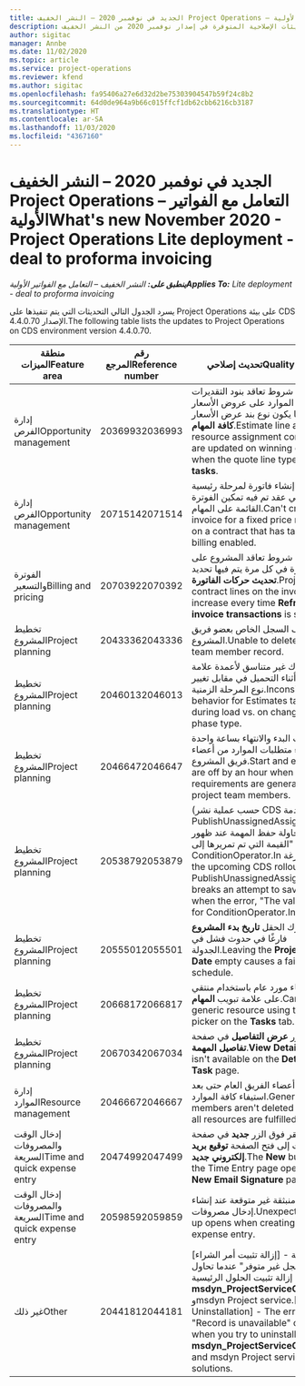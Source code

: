 ```yaml
---
title: الجديد في نوفمبر 2020 – النشر الخفيف Project Operations – التعامل مع الفواتير الأولية
description: يوفر هذا الموضوع معلومات حول التحديثات الإصلاحية المتوفرة في إصدار نوفمبر 2020 من النشر الخفيف Project Operations – التعامل مع الفواتير الأولية‬.
author: sigitac
manager: Annbe
ms.date: 11/02/2020
ms.topic: article
ms.service: project-operations
ms.reviewer: kfend
ms.author: sigitac
ms.openlocfilehash: fa95406a27e6d32d2be75303904547b59f24c8b2
ms.sourcegitcommit: 64d0de964a9b66c015ffcf1db62cbb6216cb3187
ms.translationtype: HT
ms.contentlocale: ar-SA
ms.lasthandoff: 11/03/2020
ms.locfileid: "4367160"
---
```

# <a name="whats-new-november-2020---project-operations-lite-deployment---deal-to-proforma-invoicing"></a><span data-ttu-id="283ce-103">الجديد في نوفمبر 2020 – النشر الخفيف Project Operations – التعامل مع الفواتير الأولية</span><span class="sxs-lookup"><span data-stu-id="283ce-103">What's new November 2020 - Project Operations Lite deployment - deal to proforma invoicing</span></span>

<span data-ttu-id="283ce-104">_**ينطبق على:** النشر الخفيف – التعامل مع الفواتير الأولية_</span><span class="sxs-lookup"><span data-stu-id="283ce-104">_**Applies To:** Lite deployment - deal to proforma invoicing_</span></span>

<span data-ttu-id="283ce-105">يسرد الجدول التالي التحديثات التي يتم تنفيذها على Project Operations على بيئة CDS الإصدار 4.4.0.70.</span><span class="sxs-lookup"><span data-stu-id="283ce-105">The following table lists the updates to Project Operations on CDS environment version 4.4.0.70.</span></span>

| <span data-ttu-id="283ce-106">منطقة الميزات</span><span class="sxs-lookup"><span data-stu-id="283ce-106">Feature area</span></span>                 | <span data-ttu-id="283ce-107">رقم المرجع</span><span class="sxs-lookup"><span data-stu-id="283ce-107">Reference number</span></span> | <span data-ttu-id="283ce-108">تحديث إصلاحي</span><span class="sxs-lookup"><span data-stu-id="283ce-108">Quality update</span></span>                                                                                                                                                                    |
|------------------------------|------------------|-----------------------------------------------------------------------------------------------------------------------------------------------------------------------------------|
| <span data-ttu-id="283ce-109">  إدارة الفرص</span><span class="sxs-lookup"><span data-stu-id="283ce-109">Opportunity management</span></span>       | <span data-ttu-id="283ce-110">2036993</span><span class="sxs-lookup"><span data-stu-id="283ce-110">2036993</span></span>          | <span data-ttu-id="283ce-111">يتم تحديث شروط تعاقد بنود التقديرات وتعيينات الموارد على عروض الأسعار الفائزة عندما يكون نوع بند عرض الأسعار **كافة المهام**.</span><span class="sxs-lookup"><span data-stu-id="283ce-111">Estimate line and resource   assignment contract lines are updated on winning quotes when the quote line   type is **All tasks**.</span></span>                                                 |
| <span data-ttu-id="283ce-112">  إدارة الفرص</span><span class="sxs-lookup"><span data-stu-id="283ce-112">Opportunity management</span></span>       | <span data-ttu-id="283ce-113">2071514</span><span class="sxs-lookup"><span data-stu-id="283ce-113">2071514</span></span>          | <span data-ttu-id="283ce-114">لا يمكن إنشاء فاتورة لمرحلة رئيسية بسعر ثابت في عقد تم فيه تمكين الفوترة القائمة على المهام.</span><span class="sxs-lookup"><span data-stu-id="283ce-114">Can't create an invoice for a   fixed price milestone on a contract that has task-based billing enabled.</span></span>                                                                          |
| <span data-ttu-id="283ce-115">الفوترة والتسعير</span><span class="sxs-lookup"><span data-stu-id="283ce-115">Billing and pricing</span></span>          | <span data-ttu-id="283ce-116">2070392</span><span class="sxs-lookup"><span data-stu-id="283ce-116">2070392</span></span>          | <span data-ttu-id="283ce-117">تزداد شروط تعاقد المشروع على الفاتورة في كل مرة يتم فيها تحديد **تحديث حركات الفاتورة**.</span><span class="sxs-lookup"><span data-stu-id="283ce-117">Project contract lines on the   invoice increase every time **Refresh invoice transactions** is   selected.</span></span>                                                                       |
| <span data-ttu-id="283ce-118">تخطيط المشروع</span><span class="sxs-lookup"><span data-stu-id="283ce-118">Project planning</span></span>             | <span data-ttu-id="283ce-119">2043336</span><span class="sxs-lookup"><span data-stu-id="283ce-119">2043336</span></span>          | <span data-ttu-id="283ce-120">يتعذر حذف السجل الخاص بعضو فريق المشروع.</span><span class="sxs-lookup"><span data-stu-id="283ce-120">Unable to delete a project team member record.</span></span>                                                                                                                                    |
| <span data-ttu-id="283ce-121">تخطيط المشروع</span><span class="sxs-lookup"><span data-stu-id="283ce-121">Project planning</span></span>             | <span data-ttu-id="283ce-122">2046013</span><span class="sxs-lookup"><span data-stu-id="283ce-122">2046013</span></span>          | <span data-ttu-id="283ce-123">سلوك غير متناسق لأعمدة علامة التقديرات أثناء التحميل في مقابل تغيير نوع المرحلة الزمنية.</span><span class="sxs-lookup"><span data-stu-id="283ce-123">Inconsistent behavior for   Estimates tag columns during load vs. on change of time-phase type.</span></span>                                                                                   |
| <span data-ttu-id="283ce-124">تخطيط المشروع</span><span class="sxs-lookup"><span data-stu-id="283ce-124">Project planning</span></span>             | <span data-ttu-id="283ce-125">2046647</span><span class="sxs-lookup"><span data-stu-id="283ce-125">2046647</span></span>          | <span data-ttu-id="283ce-126">تختلف أوقات البدء والانتهاء بساعة واحدة عند إنشاء متطلبات الموارد من أعضاء فريق المشروع.</span><span class="sxs-lookup"><span data-stu-id="283ce-126">Start and end times are off by   an hour when resource requirements are generated from project team members.</span></span>                                                                      |
| <span data-ttu-id="283ce-127">تخطيط المشروع</span><span class="sxs-lookup"><span data-stu-id="283ce-127">Project planning</span></span>             | <span data-ttu-id="283ce-128">2053879</span><span class="sxs-lookup"><span data-stu-id="283ce-128">2053879</span></span>          | <span data-ttu-id="283ce-129">(حسب عملية نشر CDS القادمة) تقوم PublishUnassignedAssignments بإحباط محاولة حفظ المهمة عند ظهور الخطأ "القيمة التي تم تمريرها إلى ConditionOperator.In فارغة".</span><span class="sxs-lookup"><span data-stu-id="283ce-129">(Per the upcoming CDS   rollout)   PublishUnassignedAssignments   breaks an attempt to save a task when  the error, "The   value passed for ConditionOperator.In is   empty."</span></span> |
| <span data-ttu-id="283ce-130">تخطيط المشروع</span><span class="sxs-lookup"><span data-stu-id="283ce-130">Project planning</span></span>             | <span data-ttu-id="283ce-131">2055501</span><span class="sxs-lookup"><span data-stu-id="283ce-131">2055501</span></span>          | <span data-ttu-id="283ce-132">يتسبب ترك الحقل **تاريخ بدء المشروع** فارغًا في حدوث فشل في الجدولة.</span><span class="sxs-lookup"><span data-stu-id="283ce-132">Leaving the **Project Start   Date** empty causes a failure in the schedule.</span></span>                                                                                                      |
| <span data-ttu-id="283ce-133">تخطيط المشروع</span><span class="sxs-lookup"><span data-stu-id="283ce-133">Project planning</span></span>             | <span data-ttu-id="283ce-134">2066817</span><span class="sxs-lookup"><span data-stu-id="283ce-134">2066817</span></span>          | <span data-ttu-id="283ce-135">لا يمكن إنشاء مورد عام باستخدام منتقي على علامة تبويب **المهام**.</span><span class="sxs-lookup"><span data-stu-id="283ce-135">Can't create a generic   resource   using the people picker on   the **Tasks** tab.</span></span>                                                                                               |
| <span data-ttu-id="283ce-136">تخطيط المشروع</span><span class="sxs-lookup"><span data-stu-id="283ce-136">Project planning</span></span>             | <span data-ttu-id="283ce-137">2067034</span><span class="sxs-lookup"><span data-stu-id="283ce-137">2067034</span></span>          | <span data-ttu-id="283ce-138">لا يتوفر الزر **عرض التفاصيل** في صفحة **تفاصيل المهمة**.</span><span class="sxs-lookup"><span data-stu-id="283ce-138">**View Details** button isn't available on the **Details of Task** page.</span></span>                                                                                                         |
| <span data-ttu-id="283ce-139">إدارة الموارد</span><span class="sxs-lookup"><span data-stu-id="283ce-139">Resource management</span></span>          | <span data-ttu-id="283ce-140">2046667</span><span class="sxs-lookup"><span data-stu-id="283ce-140">2046667</span></span>          | <span data-ttu-id="283ce-141">لا يتم حذف أعضاء الفريق العام حتى بعد استيفاء كافة الموارد.</span><span class="sxs-lookup"><span data-stu-id="283ce-141">Generic team members aren't   deleted even after all resources are fulfilled.</span></span>                                                                                                     |
| <span data-ttu-id="283ce-142">إدخال الوقت والمصروفات السريعة</span><span class="sxs-lookup"><span data-stu-id="283ce-142">Time and quick expense entry</span></span> | <span data-ttu-id="283ce-143">2047499</span><span class="sxs-lookup"><span data-stu-id="283ce-143">2047499</span></span>          | <span data-ttu-id="283ce-144">يؤدي النقر فوق الزر **جديد** في صفحة إدخال الوقت إلى فتح الصفحة **توقيع بريد إلكتروني جديد**.</span><span class="sxs-lookup"><span data-stu-id="283ce-144">The **New** button on the Time   Entry page opens the **New Email Signature** page.</span></span>                                                                                               |
| <span data-ttu-id="283ce-145">إدخال الوقت والمصروفات السريعة</span><span class="sxs-lookup"><span data-stu-id="283ce-145">Time and quick expense entry</span></span> | <span data-ttu-id="283ce-146">2059859</span><span class="sxs-lookup"><span data-stu-id="283ce-146">2059859</span></span>          | <span data-ttu-id="283ce-147">فتح نافذة منبثقة غير متوقعة عند إنشاء إدخال مصروفات.</span><span class="sxs-lookup"><span data-stu-id="283ce-147">Unexpected   pop-up opens when creating an expense entry.</span></span>                                                                                                                         |
| <span data-ttu-id="283ce-148">غير ذلك</span><span class="sxs-lookup"><span data-stu-id="283ce-148">Other</span></span>                        | <span data-ttu-id="283ce-149">2044181</span><span class="sxs-lookup"><span data-stu-id="283ce-149">2044181</span></span>          | <span data-ttu-id="283ce-150">[إزالة تثبيت أمر الشراء] - تظهر رسالة الخطأ "السجل غير متوفر" عندما تحاول إزالة تثبيت الحلول الرئيسية **msdyn_ProjectServiceCore_Patch** وmsdyn Project service.</span><span class="sxs-lookup"><span data-stu-id="283ce-150">[PO Uninstallation] - The error,   "Record is unavailable" occurs when you try to uninstall   **msdyn_ProjectServiceCore_Patch** and msdyn Project service core solutions.</span></span>        |
